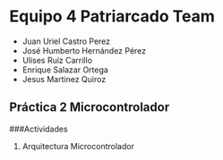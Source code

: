 #  Equipo 4 Patriarcado Team

<ul>
<li> Juan Uriel Castro Perez </li>
<li>José Humberto Hernández Pérez</li>
<li>Ulises Ruíz Carrillo</li>
<li>Enrique Salazar Ortega</li>
<li>Jesus Martinez Quiroz</li>
</ul>


## Práctica 2 Microcontrolador

###Actividades

<ol>
  <li> Arquitectura Microcontrolador</li>
</ol>
